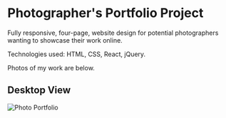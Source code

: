 # Photographer's Portfolio Project


Fully responsive, four-page, website design for potential photographers wanting to showcase their work online. 

Technologies used: HTML, CSS, React, jQuery.

Photos of my work are below. 

## Desktop View
![Photo Portfolio](https://user-images.githubusercontent.com/98010825/151342092-4691004e-f276-4daa-8955-3760fcaac143.png)

